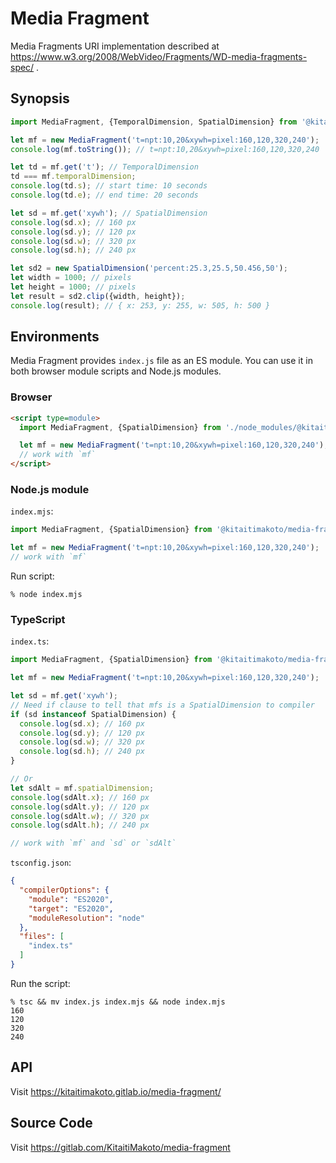 Media Fragment
==============

Media Fragments URI implementation described at https://www.w3.org/2008/WebVideo/Fragments/WD-media-fragments-spec/ .

Synopsis
--------

```javascript
import MediaFragment, {TemporalDimension, SpatialDimension} from '@kitaitimakoto/media-fragment';

let mf = new MediaFragment('t=npt:10,20&xywh=pixel:160,120,320,240');
console.log(mf.toString()); // t=npt:10,20&xywh=pixel:160,120,320,240

let td = mf.get('t'); // TemporalDimension
td === mf.temporalDimension;
console.log(td.s); // start time: 10 seconds
console.log(td.e); // end time: 20 seconds

let sd = mf.get('xywh'); // SpatialDimension
console.log(sd.x); // 160 px
console.log(sd.y); // 120 px
console.log(sd.w); // 320 px
console.log(sd.h); // 240 px

let sd2 = new SpatialDimension('percent:25.3,25.5,50.456,50');
let width = 1000; // pixels
let height = 1000; // pixels
let result = sd2.clip({width, height});
console.log(result); // { x: 253, y: 255, w: 505, h: 500 }
```

Environments
------------

Media Fragment provides `index.js` file as an ES module. You can use it in both browser module scripts and Node.js modules.

### Browser ###

```html
<script type=module>
  import MediaFragment, {SpatialDimension} from './node_modules/@kitaitimakoto/media-fragment/index.js';

  let mf = new MediaFragment('t=npt:10,20&xywh=pixel:160,120,320,240');
  // work with `mf`
</script>
```

### Node.js module ###

`index.mjs`:

```javascript
import MediaFragment, {SpatialDimension} from '@kitaitimakoto/media-fragment';

let mf = new MediaFragment('t=npt:10,20&xywh=pixel:160,120,320,240');
// work with `mf`
```

Run script:

    % node index.mjs

### TypeScript ###

`index.ts`:

```typescript
import MediaFragment, {SpatialDimension} from '@kitaitimakoto/media-fragment';

let mf = new MediaFragment('t=npt:10,20&xywh=pixel:160,120,320,240');

let sd = mf.get('xywh');
// Need if clause to tell that mfs is a SpatialDimension to compiler
if (sd instanceof SpatialDimension) {
  console.log(sd.x); // 160 px
  console.log(sd.y); // 120 px
  console.log(sd.w); // 320 px
  console.log(sd.h); // 240 px
}

// Or
let sdAlt = mf.spatialDimension;
console.log(sdAlt.x); // 160 px
console.log(sdAlt.y); // 120 px
console.log(sdAlt.w); // 320 px
console.log(sdAlt.h); // 240 px

// work with `mf` and `sd` or `sdAlt`
```

`tsconfig.json`:

```json
{
  "compilerOptions": {
    "module": "ES2020",
    "target": "ES2020",
    "moduleResolution": "node"
  },
  "files": [
    "index.ts"
  ]
}
```

Run the script:

    % tsc && mv index.js index.mjs && node index.mjs
    160
    120
    320
    240

API
----

Visit https://kitaitimakoto.gitlab.io/media-fragment/

Source Code
-----------

Visit https://gitlab.com/KitaitiMakoto/media-fragment
